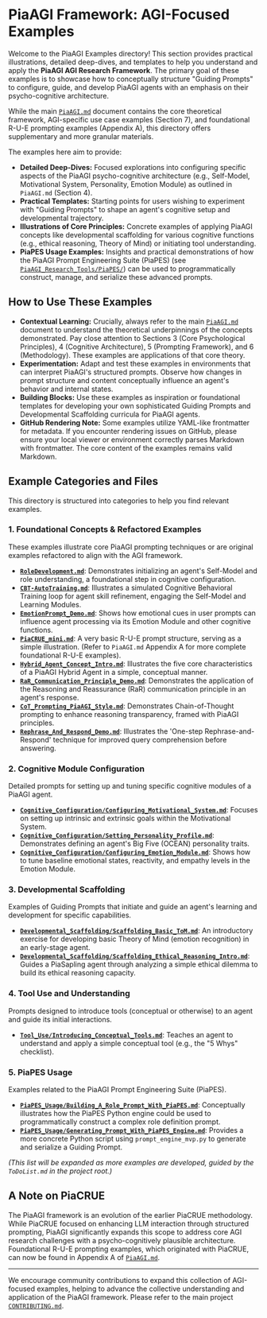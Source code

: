 # PiaAGI Framework: AGI-Focused Examples

Welcome to the PiaAGI Examples directory! This section provides practical illustrations, detailed deep-dives, and templates to help you understand and apply the **PiaAGI AGI Research Framework**. The primary goal of these examples is to showcase how to conceptually structure "Guiding Prompts" to configure, guide, and develop PiaAGI agents with an emphasis on their psycho-cognitive architecture.

While the main [`PiaAGI.md`](../PiaAGI.md) document contains the core theoretical framework, AGI-specific use case examples (Section 7), and foundational R-U-E prompting examples (Appendix A), this directory offers supplementary and more granular materials.

The examples here aim to provide:

*   **Detailed Deep-Dives:** Focused explorations into configuring specific aspects of the PiaAGI psycho-cognitive architecture (e.g., Self-Model, Motivational System, Personality, Emotion Module) as outlined in `PiaAGI.md` (Section 4).
*   **Practical Templates:** Starting points for users wishing to experiment with "Guiding Prompts" to shape an agent's cognitive setup and developmental trajectory.
*   **Illustrations of Core Principles:** Concrete examples of applying PiaAGI concepts like developmental scaffolding for various cognitive functions (e.g., ethical reasoning, Theory of Mind) or initiating tool understanding.
*   **PiaPES Usage Examples:** Insights and practical demonstrations of how the PiaAGI Prompt Engineering Suite (PiaPES) (see [`PiaAGI_Research_Tools/PiaPES/`](../PiaAGI_Research_Tools/PiaPES/)) can be used to programmatically construct, manage, and serialize these advanced prompts.

## How to Use These Examples

*   **Contextual Learning:** Crucially, always refer to the main [`PiaAGI.md`](../PiaAGI.md) document to understand the theoretical underpinnings of the concepts demonstrated. Pay close attention to Sections 3 (Core Psychological Principles), 4 (Cognitive Architecture), 5 (Prompting Framework), and 6 (Methodology). These examples are applications of that core theory.
*   **Experimentation:** Adapt and test these examples in environments that can interpret PiaAGI's structured prompts. Observe how changes in prompt structure and content conceptually influence an agent's behavior and internal states.
*   **Building Blocks:** Use these examples as inspiration or foundational templates for developing your own sophisticated Guiding Prompts and Developmental Scaffolding curricula for PiaAGI agents.
*   **GitHub Rendering Note:** Some examples utilize YAML-like frontmatter for metadata. If you encounter rendering issues on GitHub, please ensure your local viewer or environment correctly parses Markdown with frontmatter. The core content of the examples remains valid Markdown.

## Example Categories and Files

This directory is structured into categories to help you find relevant examples.

### 1. Foundational Concepts & Refactored Examples

These examples illustrate core PiaAGI prompting techniques or are original examples refactored to align with the AGI framework.

*   **[`RoleDevelopment.md`](./Foundational_Examples/RoleDevelopment.md)**: Demonstrates initializing an agent's Self-Model and role understanding, a foundational step in cognitive configuration.
*   **[`CBT-AutoTraining.md`](./Foundational_Examples/CBT-AutoTraining.md)**: Illustrates a simulated Cognitive Behavioral Training loop for agent skill refinement, engaging the Self-Model and Learning Modules.
*   **[`EmotionPrompt_Demo.md`](./Foundational_Examples/EmotionPrompt_Demo.md)**: Shows how emotional cues in user prompts can influence agent processing via its Emotion Module and other cognitive functions.
*   **[`PiaCRUE_mini.md`](./Foundational_Examples/PiaCRUE_mini.md)**: A very basic R-U-E prompt structure, serving as a simple illustration. (Refer to `PiaAGI.md` Appendix A for more complete foundational R-U-E examples).
*   **[`Hybrid_Agent_Concept_Intro.md`](./Foundational_Examples/Hybrid_Agent_Concept_Intro.md)**: Illustrates the five core characteristics of a PiaAGI Hybrid Agent in a simple, conceptual manner.
*   **[`RaR_Communication_Principle_Demo.md`](./Foundational_Examples/RaR_Communication_Principle_Demo.md)**: Demonstrates the application of the Reasoning and Reassurance (RaR) communication principle in an agent's response.
*   **[`CoT_Prompting_PiaAGI_Style.md`](./Foundational_Examples/CoT_Prompting_PiaAGI_Style.md)**: Demonstrates Chain-of-Thought prompting to enhance reasoning transparency, framed with PiaAGI principles.
*   **[`Rephrase_And_Respond_Demo.md`](./Foundational_Examples/Rephrase_And_Respond_Demo.md)**: Illustrates the 'One-step Rephrase-and-Respond' technique for improved query comprehension before answering.

### 2. Cognitive Module Configuration

Detailed prompts for setting up and tuning specific cognitive modules of a PiaAGI agent.

*   **[`Cognitive_Configuration/Configuring_Motivational_System.md`](./Cognitive_Configuration/Configuring_Motivational_System.md)**: Focuses on setting up intrinsic and extrinsic goals within the Motivational System.
*   **[`Cognitive_Configuration/Setting_Personality_Profile.md`](./Cognitive_Configuration/Setting_Personality_Profile.md)**: Demonstrates defining an agent's Big Five (OCEAN) personality traits.
*   **[`Cognitive_Configuration/Configuring_Emotion_Module.md`](./Cognitive_Configuration/Configuring_Emotion_Module.md)**: Shows how to tune baseline emotional states, reactivity, and empathy levels in the Emotion Module.

### 3. Developmental Scaffolding

Examples of Guiding Prompts that initiate and guide an agent's learning and development for specific capabilities.

*   **[`Developmental_Scaffolding/Scaffolding_Basic_ToM.md`](./Developmental_Scaffolding/Scaffolding_Basic_ToM.md)**: An introductory exercise for developing basic Theory of Mind (emotion recognition) in an early-stage agent.
*   **[`Developmental_Scaffolding/Scaffolding_Ethical_Reasoning_Intro.md`](./Developmental_Scaffolding/Scaffolding_Ethical_Reasoning_Intro.md)**: Guides a PiaSapling agent through analyzing a simple ethical dilemma to build its ethical reasoning capacity.

### 4. Tool Use and Understanding

Prompts designed to introduce tools (conceptual or otherwise) to an agent and guide its initial interactions.

*   **[`Tool_Use/Introducing_Conceptual_Tools.md`](./Tool_Use/Introducing_Conceptual_Tools.md)**: Teaches an agent to understand and apply a simple conceptual tool (e.g., the "5 Whys" checklist).

### 5. PiaPES Usage

Examples related to the PiaAGI Prompt Engineering Suite (PiaPES).

*   **[`PiaPES_Usage/Building_A_Role_Prompt_With_PiaPES.md`](./PiaPES_Usage/Building_A_Role_Prompt_With_PiaPES.md)**: Conceptually illustrates how the PiaPES Python engine could be used to programmatically construct a complex role definition prompt.
*   **[`PiaPES_Usage/Generating_Prompt_With_PiaPES_Engine.md`](./PiaPES_Usage/Generating_Prompt_With_PiaPES_Engine.md)**: Provides a more concrete Python script using `prompt_engine_mvp.py` to generate and serialize a Guiding Prompt.

*(This list will be expanded as more examples are developed, guided by the `ToDoList.md` in the project root.)*

## A Note on PiaCRUE

The PiaAGI framework is an evolution of the earlier PiaCRUE methodology. While PiaCRUE focused on enhancing LLM interaction through structured prompting, PiaAGI significantly expands this scope to address core AGI research challenges with a psycho-cognitively plausible architecture. Foundational R-U-E prompting examples, which originated with PiaCRUE, can now be found in Appendix A of [`PiaAGI.md`](../PiaAGI.md).

---

We encourage community contributions to expand this collection of AGI-focused examples, helping to advance the collective understanding and application of the PiaAGI framework. Please refer to the main project [`CONTRIBUTING.md`](../CONTRIBUTING.md).
